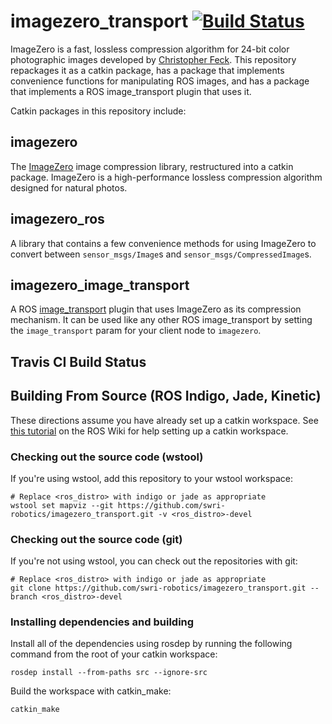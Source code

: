 imagezero\_transport [![Build Status](https://travis-ci.org/swri-robotics/imagezero_transport.svg?branch=master)](https://travis-ci.org/swri-robotics/imagezero_transport)
==========================================================================================================================================================================

ImageZero is a fast, lossless compression algorithm for 24-bit color photographic
images developed by [Christopher Feck](christoph@maxiom.de).  This repository
repackages it as a catkin package, has a package that implements convenience
functions for manipulating ROS images, and has a package that implements a ROS
image\_transport plugin that uses it.

Catkin packages in this repository include:

## imagezero

The [ImageZero](http://imagezero.maxiom.de/) image compression library, restructured into a catkin package.  ImageZero is a high-performance lossless compression algorithm designed for natural photos.

## imagezero\_ros

A library that contains a few convenience methods for using ImageZero to convert between `sensor_msgs/Image`s and `sensor_msgs/CompressedImage`s.

## imagezero\_image\_transport

A ROS [image\_transport](http://wiki.ros.org/image_transport) plugin that uses ImageZero as its compression mechanism.  It can be used like any other ROS image\_transport by setting the `image_transport` param for your client node to `imagezero`.


Travis CI Build Status
----------------------


Building From Source (ROS Indigo, Jade, Kinetic)
------------

These directions assume you have already set up a catkin workspace. See [this tutorial](http://wiki.ros.org/catkin/Tutorials/create_a_workspace) on the ROS Wiki for help setting up a catkin workspace.

### Checking out the source code (wstool)

If you're using wstool, add this repository to your wstool workspace:

    # Replace <ros_distro> with indigo or jade as appropriate
    wstool set mapviz --git https://github.com/swri-robotics/imagezero_transport.git -v <ros_distro>-devel

### Checking out the source code (git)

If you're not using wstool, you can check out the repositories with git:

    # Replace <ros_distro> with indigo or jade as appropriate
    git clone https://github.com/swri-robotics/imagezero_transport.git --branch <ros_distro>-devel

### Installing dependencies and building

Install all of the dependencies using rosdep by running the following command from the root of your catkin workspace:

    rosdep install --from-paths src --ignore-src

Build the workspace with catkin_make:

    catkin_make

